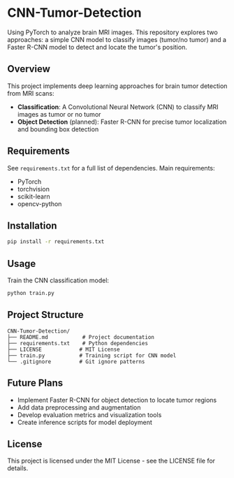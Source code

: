 # CNN-Tumor-Detection
Using PyTorch to analyze brain MRI images. This repository explores two approaches: a simple CNN model to classify images (tumor/no tumor) and a Faster R-CNN model to detect and locate the tumor's position.

## Overview
This project implements deep learning approaches for brain tumor detection from MRI scans:
- **Classification**: A Convolutional Neural Network (CNN) to classify MRI images as tumor or no tumor
- **Object Detection** (planned): Faster R-CNN for precise tumor localization and bounding box detection

## Requirements
See `requirements.txt` for a full list of dependencies. Main requirements:
- PyTorch
- torchvision
- scikit-learn
- opencv-python

## Installation
```bash
pip install -r requirements.txt
```

## Usage
Train the CNN classification model:
```bash
python train.py
```

## Project Structure
```
CNN-Tumor-Detection/
├── README.md           # Project documentation
├── requirements.txt    # Python dependencies
├── LICENSE            # MIT License
├── train.py           # Training script for CNN model
└── .gitignore         # Git ignore patterns
```

## Future Plans
- Implement Faster R-CNN for object detection to locate tumor regions
- Add data preprocessing and augmentation
- Develop evaluation metrics and visualization tools
- Create inference scripts for model deployment

## License
This project is licensed under the MIT License - see the LICENSE file for details.
